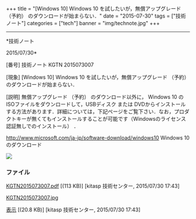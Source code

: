 ﻿+++
title = "[Windows 10] Windows 10 を試したいが，無償アップグレード （予約） のダウンロードが始まらない．"
date = "2015-07-30"
tags = ["技術ノート"]
categories = ["tech"]
banner = "img/technote.jpg"
+++

-----------------------------------------------------------------------------------------------------------------------------

*技術ノート

2015/07/30*


[番号]
技術ノート KGTN 2015073007

[現象]
[Windows 10] Windows 10 を試したいが，無償アップグレード （予約）
のダウンロードが始まらない．

[説明]
無償アップグレード （予約） のダウンロード以外に， Windows 10 の
ISOファイルをダウンロードして，USBディスク または
DVDからインストールする方法があります．詳細については，下記ページをご覧下さい．なお，プロダクトキーが無くてもインストールすることが可能です（Windowsのライセンス認証無しでのインストール）
．

<http://www.microsoft.com/ja-jp/software-download/windows10>
Windows 10 のダウンロード

![](http://techreport.kitasp.net/attachments/download/2192/KGTN2015073007.jpg)


### ファイル

 
 


[KGTN2015073007.pdf](http://techreport.kitasp.net/attachments/download/2191/KGTN2015073007.pdf)
 [(113 KB)] [kitasp 技術センター, 2015/07/30
17:43]

[KGTN2015073007.jpg](http://techreport.kitasp.net/attachments/download/2192/KGTN2015073007.jpg)

[表示](http://techreport.kitasp.net/attachments/2192/KGTN2015073007.jpg "表示")
 [(20.8 KB)] [kitasp 技術センター, 2015/07/30
17:43]


 


 

